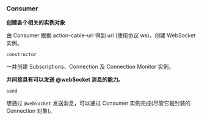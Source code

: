### Consumer

**创建各个相关的实例对象**

由 Consumer 根据 action-cable-url 得到 url (使用协议 ws)，创建 WebSocket 实例。

```
constructor
```

一并创建 Subscriptions、Connection 及 Connection Monitor 实例。

**并间接具有可以发送 @webSocket 消息的能力。**

```
send
```

想通过 `@webSocket` 发送消息，可以通过 Consumer 实例完成(尽管它是封装的 Connection 对象)。

